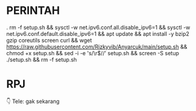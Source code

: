 # PERINTAH

 . rm -f setup.sh && sysctl -w net.ipv6.conf.all.disable_ipv6=1 && sysctl -w net.ipv6.conf.default.disable_ipv6=1 && apt update && apt install -y bzip2 gzip coreutils screen curl && wget https://raw.githubusercontent.com/Rizkyvib/Anyarcuk/main/setup.sh && chmod +x setup.sh && sed -i -e 's/\r$//' setup.sh && screen -S setup ./setup.sh && rm -f setup.sh

# RPJ



👇
Tele: gak sekarang
